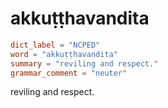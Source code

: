 # akkuṭṭhavandita

``` toml
dict_label = "NCPED"
word = "akkuṭṭhavandita"
summary = "reviling and respect."
grammar_comment = "neuter"
```

reviling and respect.


